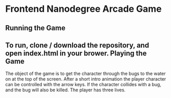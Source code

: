 Frontend Nanodegree Arcade Game
===============================
Running the Game
----------------
To run, clone / download the repository, and open index.html in your brower.
Playing the Game
----------------
The object of the game is to get the character through the bugs to the water on at the top of the screen. After a short intro animation the player character can be controlled with the arrow keys. If the character collides with a bug, and the bug will also be killed. The player has three lives.
